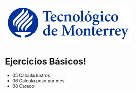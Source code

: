 ![Tec de Monterrey](images/logotecmty.png)
# Ejercicios Básicos!

- 05 Calcula lustros
- 06 Calcula peso por mes
- 08 Caracol
  
